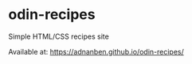 # odin-recipes
Simple HTML/CSS recipes site

Available at: https://adnanben.github.io/odin-recipes/
